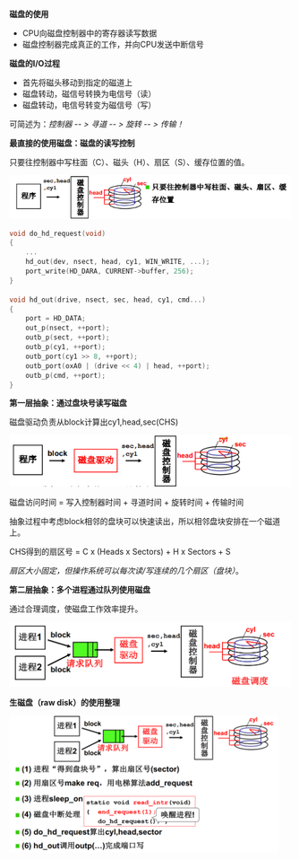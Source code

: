 **磁盘的使用**

- CPU向磁盘控制器中的寄存器读写数据
- 磁盘控制器完成真正的工作，并向CPU发送中断信号



**磁盘的I/O过程**

- 首先将磁头移动到指定的磁道上
- 磁盘转动，磁信号转换为电信号（读）
- 磁盘转动，电信号转变为磁信号（写）

可简述为：*控制器 -- > 寻道 -- > 旋转 -- > 传输！*



**最直接的使用磁盘：磁盘的读写控制**

只要往控制器中写柱面（C）、磁头（H）、扇区（S）、缓存位置的值。

![](./images/直接使用磁盘.png)

```C
void do_hd_request(void)
{
    ...
    hd_out(dev, nsect, head, cy1, WIN_WRITE, ...);
    port_write(HD_DARA, CURRENT->buffer, 256);
}

void hd_out(drive, nsect, sec, head, cy1, cmd...)
{
    port = HD_DATA;
    out_p(nsect, ++port);
    outb_p(sect, ++port);
    outb_p(cy1, ++port);
    outb_port(cy1 >> 8, ++port);
    outb_port(oxA0 | (drive << 4) | head, ++port);
    outb_p(cmd, ++port);
}
```



**第一层抽象：通过盘块号读写磁盘**

磁盘驱动负责从block计算出cy1,head,sec(CHS)

![](./images/盘块号读写磁盘.png)

磁盘访问时间 = 写入控制器时间 + 寻道时间 + 旋转时间 + 传输时间

抽象过程中考虑block相邻的盘块可以快速读出，所以相邻盘块安排在一个磁道上。

CHS得到的扇区号 = C x (Heads x Sectors) + H x Sectors + S

*扇区大小固定，但操作系统可以每次读/写连续的几个扇区（盘块）*。



**第二层抽象：多个进程通过队列使用磁盘**

通过合理调度，使磁盘工作效率提升。

<img src="./images/磁盘调度.png" style="zoom:50%;" />



**生磁盘（raw disk）的使用整理**

<img src="./images/生磁盘的使用.png" style="zoom:47%;" />